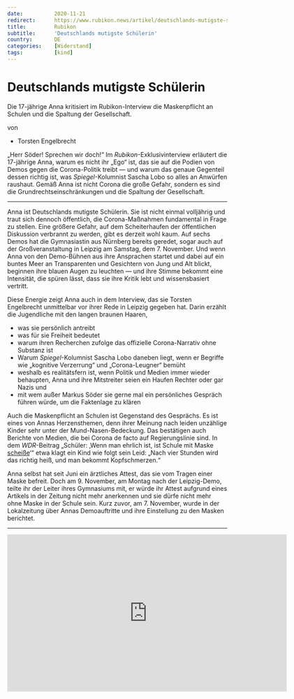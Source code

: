 ```yaml
---
date:          2020-11-21
redirect:      https://www.rubikon.news/artikel/deutschlands-mutigste-schulerin
title:         Rubikon
subtitle:      'Deutschlands mutigste Schülerin'
country:       DE
categories:    [Widerstand]
tags:          [kind]
---
```

# Deutschlands mutigste Schülerin

Die 17-jährige Anna kritisiert im Rubikon-Interview die Maskenpflicht an Schulen und die Spaltung der Gesellschaft.

von 
   * Torsten  Engelbrecht

„Herr Söder! Sprechen wir doch!“ Im *Rubikon*-Exklusivinterview erläutert die 17-jährige Anna, warum es nicht ihr „Ego“ ist, das sie auf die Podien von Demos gegen die Corona-Politik treibt — und warum das genaue Gegenteil dessen richtig ist, was *Spiegel*-Kolumnist Sascha Lobo so alles an Anwürfen raushaut. Gemäß Anna ist nicht Corona die große Gefahr, sondern es sind die Grundrechtseinschränkungen und die Spaltung der Gesellschaft.

---

Anna ist Deutschlands mutigste Schülerin. Sie ist nicht einmal volljährig und traut sich dennoch öffentlich, die Corona-Maßnahmen fundamental in Frage zu stellen. Eine größere Gefahr, auf dem Scheiterhaufen der öffentlichen Diskussion verbrannt zu werden, gibt es derzeit wohl kaum. Auf sechs Demos hat die Gymnasiastin aus Nürnberg bereits geredet, sogar auch auf der Großveranstaltung in Leipzig am Samstag, dem 7. November. Und wenn Anna von den Demo-Bühnen aus ihre Ansprachen startet und dabei auf ein buntes Meer an Transparenten und Gesichtern von Jung und Alt blickt, beginnen ihre blauen Augen zu leuchten — und ihre Stimme bekommt eine Intensität, die spüren lässt, dass sie ihre Kritik lebt und wissensbasiert vertritt.

Diese Energie zeigt Anna auch in dem Interview, das sie Torsten Engelbrecht unmittelbar vor ihrer Rede in Leipzig gegeben hat. Darin erzählt die Jugendliche mit den langen braunen Haaren, 

* was sie persönlich antreibt 
* was für sie Freiheit bedeutet 
* warum ihren Recherchen zufolge das offizielle Corona-Narrativ ohne Substanz ist
* Warum *Spiegel*-Kolumnist Sascha Lobo daneben liegt, wenn er Begriffe wie „kognitive Verzerrung“ und „Corona-Leugner“ bemüht
* weshalb es realitätsfern ist, wenn Politik und Medien immer wieder behaupten, Anna und ihre Mitstreiter seien ein Haufen Rechter oder gar Nazis und
* mit wem außer Markus Söder sie gerne mal ein persönliches Gespräch führen würde, um die Faktenlage zu klären

Auch die Maskenpflicht an Schulen ist Gegenstand des Gesprächs. Es ist eines von Annas Herzensthemen, denn ihrer Meinung nach leiden unzählige Kinder sehr unter der Mund-Nasen-Bedeckung. Das bestätigen auch Berichte von Medien, die bei Corona de facto auf Regierungslinie sind. In dem *WDR*-Beitrag „Schüler: ‚Wenn man ehrlich ist, ist Schule mit Maske [scheiße](https://www1.wdr.de/nachrichten/themen/coronavirus/schule-maske-bilanz-100.html)‘“ etwa klagt ein Kind wie folgt sein Leid: „Nach vier Stunden wird das richtig heiß, und man bekommt Kopfschmerzen.“

Anna selbst hat seit Juni ein ärztliches Attest, das sie vom Tragen einer Maske befreit. Doch am 9. November, am Montag nach der Leipzig-Demo, teilte ihr der Leiter ihres Gymnasiums mit, er würde ihr Attest aufgrund eines Artikels in der Zeitung nicht mehr anerkennen und sie dürfe nicht mehr ohne Maske in der Schule sein. Kurz zuvor, am 7. November, wurde in der Lokalzeitung über Annas Demoauftritte und ihre Einstellung zu den Masken berichtet.

---
<iframe frameborder="0" width="640" height="360" src="https://www.bitchute.com/embed/w830kUqbVk7S/" allowfullscreen allow="autoplay"></iframe>


